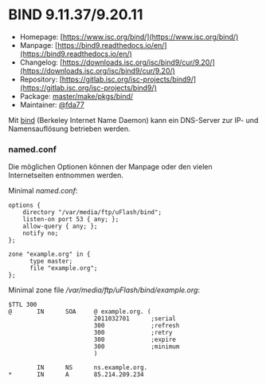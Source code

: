 # BIND 9.11.37/9.20.11
  - Homepage: [https://www.isc.org/bind/](https://www.isc.org/bind/)
  - Manpage: [https://bind9.readthedocs.io/en/](https://bind9.readthedocs.io/en/)
  - Changelog: [https://downloads.isc.org/isc/bind9/cur/9.20/](https://downloads.isc.org/isc/bind9/cur/9.20/)
  - Repository: [https://gitlab.isc.org/isc-projects/bind9/](https://gitlab.isc.org/isc-projects/bind9/)
  - Package: [master/make/pkgs/bind/](https://github.com/Freetz-NG/freetz-ng/tree/master/make/pkgs/bind/)
  - Maintainer: [@fda77](https://github.com/fda77)

Mit [bind](http://isc.org/software/bind) (Berkeley
Internet Name Daemon) kann ein DNS-Server zur IP- und Namensauflösung
betrieben werden.



### named.conf

Die möglichen Optionen können der Manpage oder den vielen Internetseiten
entnommen werden.

Minimal *named.conf*:

```
options {
    directory "/var/media/ftp/uFlash/bind";
    listen-on port 53 { any; };
    allow-query { any; };
    notify no;
};

zone "example.org" in {
      type master;
      file "example.org";
};
```

Minimal zone file */var/media/ftp/uFlash/bind/example.org*:

```
$TTL 300
@       IN      SOA     @ example.org. (
                        2011032701      ;serial
                        300             ;refresh
                        300             ;retry
                        300             ;expire
                        300             ;minimum
                        )

        IN      NS      ns.example.org.
*       IN      A       85.214.209.234
```
